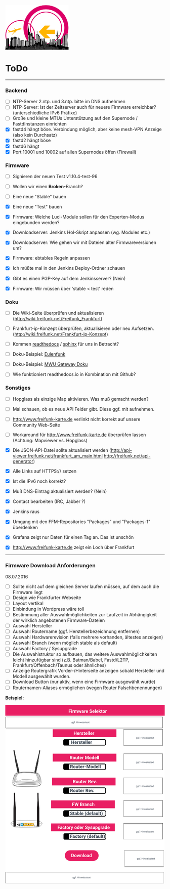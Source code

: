 ![Logo](https://raw.githubusercontent.com/oszilloskop/DiesUndDas/master/images/logo-ffm.png)  

# ToDo

---

### Backend

- [ ] NTP-Server 2.ntp. und 3.ntp. bitte im DNS aufnehmen  
- [ ] NTP-Server: Ist der Zeitserver auch für neuere Firmware erreichbar? (unterschiedliche IPv6 Präfixe)  
- [ ] Große und kleine MTUs Unterstützung auf den Supernode / FastdInstanzen einrichten  
- [x] fastd4 hängt böse. Verbindung möglich, aber keine mesh-VPN Anzeige (also kein Durchsatz)  
- [x] fastd2 hängt böse  
- [x] fastd6 hängt  
- [x] Port 10001 und 10002 auf allen Supernodes öffen (Firewall)  

### Firmware 

- [ ] Signieren der neuen Test v1.10.4-test-96
- [ ] Wollen wir einen **Broken**-Branch?  
- [ ] Eine neue "Stable" bauen  
- [x] Eine neue "Test" bauen  
- [x] Firmware: Welche Luci-Module sollen für den Experten-Modus eingebunden werden?  
- [x] Downloadserver: Jenkins Hol-Skript anpassen (wg. Modules etc.)  
- [x] Downloadserver: Wie gehen wir mit Dateien alter Firmwareversionen um? 
- [x] Firmware: ebtables Regeln anpassen  
- [x] Ich müßte mal in den Jenkins Deploy-Ordner schauen  
- [x] Gibt es einen PGP-Key auf dem Jenkinsserver? (Nein)  
- [x] Firmware: Wir müssen über 'stable < test' reden  


### Doku

- [ ] Die Wiki-Seite überprüfen und aktualisieren (http://wiki.freifunk.net/Freifunk_Frankfurt)  
- [ ] Frankfurt-ip-Konzept überprüfen, aktualisieren oder neu Aufsetzen. (http://wiki.freifunk.net/Frankfurt-ip-Konzept)  
- [ ] Kommen [readthedocs](https://docs.readthedocs.io/en/latest/) / [sphinx](http://www.sphinx-doc.org/en/stable/) für uns in Betracht?
 - [ ] Doku-Beispiel: [Eulenfunk](http://eulenfunk.readthedocs.io/en/stable/)  
 - [ ] Doku-Beispiel: [MWU Gateway Doku](http://gluon-gateway-doku.readthedocs.io/de/latest/index.html)  
 - [ ] Wie funktioniert readthedocs.io in Kombination mit Github?  



### Sonstiges
- [ ] Hopglass als einzige Map aktivieren. Was muß gemacht werden?
- [ ] Mal schauen, ob es neue API Felder gibt. Diese ggf. mit aufnehmen.
- [ ] http://www.freifunk-karte.de verlinkt nicht korrekt auf unsere Community Web-Seite  
 - [ ] Workaround für http://www.freifunk-karte.de überprüfen lassen (Achtung: Mapviewer vs. Hopglass) 
- [x] Die JSON-API-Datei sollte aktualisiert werden (http://api-viewer.freifunk.net/frankfurt_am_main.html http://freifunk.net/api-generator) 
 - [x] Alle Links auf HTTPS:// setzen
 - [x] Ist die IPv6 noch korrekt?
 - [x] Muß DNS-Eintrag aktualisiert werden? (Nein)
 - [x] Contact bearbeiten (IRC, Jabber ?)
 - [x] Jenkins raus 
- [x] Umgang mit den FFM-Repositories "Packages" und "Packages-1" überdenken  
- [x] Grafana zeigt nur Daten für einen Tag an. Das ist unschön  
- [x] http://www.freifunk-karte.de zeigt ein Loch über Frankfurt  


---


### Firmware Download Anforderungen

08.07.2016

- [ ] Sollte nicht auf dem gleichen Server laufen müssen, auf dem auch die Firmware liegt  
- [ ] Design wie Frankfurter Webseite  
- [ ] Layout vertikal 
- [ ] Einbindung in Wordpress wäre toll  
- [ ] Bestimmung aller Auswahlmöglichkeiten zur Laufzeit in Abhängigkeit der wirklich angebotenen Firmware-Dateien   
 - [ ] Auswahl Hersteller  
 - [ ] Auswahl Routername  (ggf. Herstellerbezeichnung entfernen)
 - [ ] Auswahl Hardwarerevision (falls mehrere vorhanden, ältestes anzeigen)  
 - [ ] Auswahl Branch (wenn möglich stable als default)   
 - [ ] Auswahl Factory / Sysupgrade
 - [ ] Die Auswahlstruktur so aufbauen, das weitere Auswahlmöglichkeiten leicht hinzufügbar sind (z.B. Batman/Babel, Fastd/L2TP, Frankfurt/Offenbach/Taunus oder ähnliches)
- [ ] Anzeige Routergrafik Vorder-/Hinterseite anzeigen sobald Hersteller und Modell ausgewählt wurden.
- [ ] Download Button (nur aktiv, wenn eine Firmware ausgewählt wurde)  
- [ ] Routernamen-Aliases ermöglichen (wegen Router Falschbenennungen)

**Beispiel:**  

![Design](https://raw.githubusercontent.com/oszilloskop/DiesUndDas/master/images/fw-downloader-design-01.png)  
